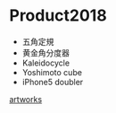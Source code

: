 # Product2018


* 五角定規
* 黄金角分度器
* Kaleidocycle
* Yoshimoto cube
* iPhone5 doubler



[artworks](artworks.md) 


